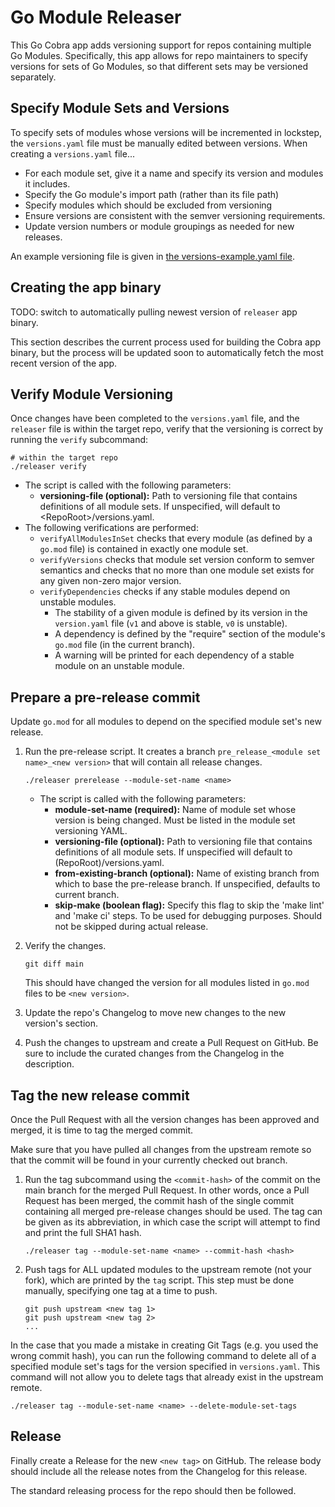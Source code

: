 # Go Module Releaser

This Go Cobra app adds versioning support for repos containing multiple Go Modules.
Specifically, this app allows for repo maintainers to specify versions
for sets of Go Modules, so that different sets may be versioned separately.

## Specify Module Sets and Versions

To specify sets of modules whose versions will be incremented in lockstep, the `versions.yaml` file must be
manually edited between versions. When creating a `versions.yaml` file... 

* For each module set, give it a name and specify its version and modules it includes.
* Specify the Go module's import path (rather than its file path)
* Specify modules which should be excluded from versioning
* Ensure versions are consistent with the semver versioning requirements.
* Update version numbers or module groupings as needed for new releases.

An example versioning file is given in [the versions-example.yaml file]("./docs/versions-example.yaml").

## Creating the app binary

TODO: switch to automatically pulling newest version of `releaser` app binary.

This section describes the current process used for building the Cobra app binary,
but the process will be updated soon to automatically fetch the most recent version
of the app.

## Verify Module Versioning

Once changes have been completed to the `versions.yaml` file, and the `releaser` file 
is within the target repo, verify that the versioning is correct by running the `verify` subcommand:

```
# within the target repo
./releaser verify
```

* The script is called with the following parameters:
    * **versioning-file (optional):** Path to versioning file that contains definitions of all module sets.
      If unspecified, will default to \<RepoRoot\>/versions.yaml.
* The following verifications are performed:
    * `verifyAllModulesInSet` checks that every module (as defined by a `go.mod` file) is contained in exactly
      one module set.
    * `verifyVersions` checks that module set version conform to semver semantics and checks that no more than
      one module set exists for any given non-zero major version.
    * `verifyDependencies` checks if any stable modules depend on unstable modules.
        * The stability of a given module is defined by its version in the `version.yaml` file (`v1` and above
          is stable, `v0` is unstable).
        * A dependency is defined by the "require" section of the module's `go.mod` file (in the current branch).
        * A warning will be printed for each dependency of a stable module on an unstable module.

## Prepare a pre-release commit

Update `go.mod` for all modules to depend on the specified module set's new release.

1. Run the pre-release script. It creates a branch `pre_release_<module set name>_<new version>` that will contain
   all release changes.

    ```
    ./releaser prerelease --module-set-name <name>
    ```
    * The script is called with the following parameters:
        * **module-set-name (required):** Name of module set whose version is being changed.
          Must be listed in the module set versioning YAML.
        * **versioning-file (optional):** Path to versioning file that contains definitions of all module sets.
          If unspecified will default to (RepoRoot)/versions.yaml.
        * **from-existing-branch (optional):** Name of existing branch from which to base the pre-release branch.
          If unspecified, defaults to current branch.
        * **skip-make (boolean flag):** Specify this flag to skip the 'make lint' and 'make ci' steps.
          To be used for debugging purposes. Should not be skipped during actual release.

2. Verify the changes.

    ```
    git diff main
    ```

   This should have changed the version for all modules listed in `go.mod` files to be `<new version>`.

3. Update the repo's Changelog to move new changes to the new version's section.

4. Push the changes to upstream and create a Pull Request on GitHub.
   Be sure to include the curated changes from the Changelog in the description.

## Tag the new release commit

Once the Pull Request with all the version changes has been approved and merged, it is time to tag the merged commit.

Make sure that you have pulled all changes from the upstream remote so that the commit will be found 
in your currently checked out branch.

1. Run the tag subcommand using the `<commit-hash>` of the commit on the main branch for the merged Pull Request.
In other words, once a Pull Request has been merged, the commit hash of the single commit containing all 
   merged pre-release changes should be used.
The tag can be given as its abbreviation, in which case the script will attempt to find and print the full SHA1 hash.

    ```
    ./releaser tag --module-set-name <name> --commit-hash <hash>
    ```

2. Push tags for ALL updated modules to the upstream remote (not your fork), which are printed by the `tag` script. 
This step must be done manually, specifying one tag at a time to push.

    ```
    git push upstream <new tag 1>
    git push upstream <new tag 2>
    ...
    ```
   
In the case that you made a mistake in creating Git Tags (e.g. you used the wrong commit hash),
you can run the following command to delete all of a specified module set's tags for the
version specified in `versions.yaml`. 
This command will not allow you to delete tags that already exist in the upstream remote.

```
./releaser tag --module-set-name <name> --delete-module-set-tags
```

## Release

Finally create a Release for the new `<new tag>` on GitHub.
The release body should include all the release notes from the Changelog for this release.

The standard releasing process for the repo should then be followed.
